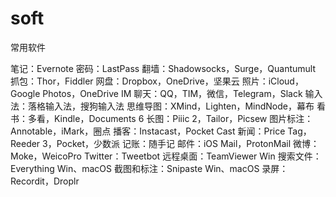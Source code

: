 # soft
常用软件

笔记：Evernote
密码：LastPass
翻墙：Shadowsocks，Surge，Quantumult
抓包：Thor，Fiddler
网盘：Dropbox，OneDrive，坚果云
照片：iCloud，Google Photos，OneDrive
IM 聊天：QQ，TIM，微信，Telegram，Slack
输入法：落格输入法，搜狗输入法
思维导图：XMind，Lighten，MindNode，幕布
看书：多看，Kindle，Documents 6
长图：Piiic 2，Tailor，Picsew
图片标注：Annotable，iMark，圈点
播客：Instacast，Pocket Cast
新闻：Price Tag，Reeder 3，Pocket，少数派
记账：随手记
邮件：iOS Mail，ProtonMail
微博：Moke，WeicoPro
Twitter：Tweetbot
远程桌面：TeamViewer
Win 搜索文件：Everything
Win、macOS 截图和标注：Snipaste
Win、macOS 录屏：Recordit，Droplr
